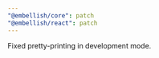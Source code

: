 ```yaml
---
"@embellish/core": patch
"@embellish/react": patch
---
```


Fixed pretty-printing in development mode.
